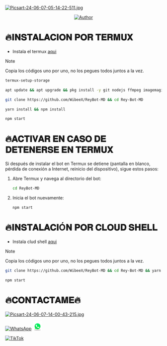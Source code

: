 [![Picsart-24-06-07-05-14-22-511.jpg](https://i.postimg.cc/yW4ZV5xx/WIBEEEEEssss.jpg)](https://postimg.cc/K3fzf0nh)

<p align="center">
<a href="https://wa.me/18293733257"><img title="Author" src="https://img.shields.io/badge/WHATSAPP-BLUE"></a>
<p/>

# 🔥𝐈𝐍𝐒𝐓𝐀𝐋𝐀𝐂𝐈𝐎𝐍 𝐏𝐎𝐑 𝐓𝐄𝐑𝐌𝐔𝐗
* Instala el termux [aqui](https://f-droid.org/repo/com.termux_118.apk)

> [!NOTE]
> Copia los códigos uno por uno, no los pegues todos juntos a la vez.

```bash
termux-setup-storage
```

```bash
apt update && apt upgrade && pkg install -y git nodejs ffmpeg imagemagick yarn
```

```bash
git clone https://github.com/WibeeX/ReyBot-MD && cd Rey-Bot-MD
```

```bash
yarn install && npm install
```

```bash
npm start 
```
# 🔥𝐀𝐂𝐓𝐈𝐕𝐀𝐑 𝐄𝐍 𝐂𝐀𝐒𝐎 𝐃𝐄 𝐃𝐄𝐓𝐄𝐍𝐄𝐑𝐒𝐄 𝐄𝐍 𝐓𝐄𝐑𝐌𝐔𝐗

Si después de instalar el bot en Termux se detiene (pantalla en blanco, pérdida de conexión a Internet, reinicio del dispositivo), sigue estos pasos:

1. Abre Termux y navega al directorio del bot:
    ```bash
    cd ReyBot-MD
    ```

2. Inicia el bot nuevamente:
    ```bash
    npm start
    ```
# 🔥𝐈𝐍𝐒𝐓𝐀𝐋𝐀𝐂𝐈Ó𝐍 𝐏𝐎𝐑 𝐂𝐋𝐎𝐔𝐃 𝐒𝐇𝐄𝐋𝐋
* Instala clud shell [aqui](https://www.mediafire.com/file/bp2l6cci2p30hjv/Cloud+Shell_1.apk/file)

> [!NOTE]
> Copia los códigos uno por uno, no los pegues todos juntos a la vez.

```bash
git clone https://github.com/WibeeX/ReyBot-MD && cd Rey-Bot-MD && yarn install && npm install
```

```bash
npm start
```

# 🔥𝐂𝐎𝐍𝐓𝐀𝐂𝐓𝐀𝐌𝐄🔥

[![Picsart-24-06-07-14-00-43-215.jpg](https://i.postimg.cc/6QbfzS2B/perfil-wibeex.jpg)](https://postimg.cc/PLZD5SQ7)

[![WhatsApp](https://img.shields.io/badge/mi_numero_de_whatsapp-00802f?style=for-the-badge&logo=whatsapp&logoColor=white)](https://wa.me/18293733257) <img src="https://raw.githubusercontent.com/Bots-WhatsApp-OFC/Bots-WhatsApp-OFC/master/accesos/iconos/whatsapp.gif" width="30">

[![TikTok](https://img.shields.io/badge/TikTok-000000?style=for-the-badge&logo=tiktok&logoColor=white)](https://www.tiktok.com/@reywilbert)

